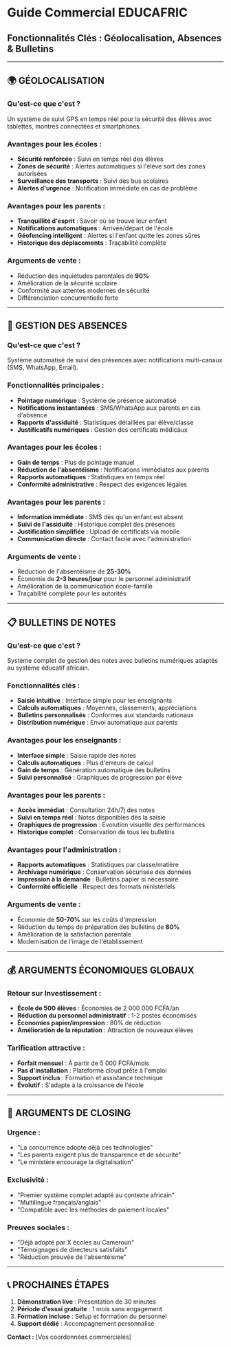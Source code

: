 # Guide Commercial EDUCAFRIC
## Fonctionnalités Clés : Géolocalisation, Absences & Bulletins

---

## 🌍 GÉOLOCALISATION

### **Qu'est-ce que c'est ?**
Un système de suivi GPS en temps réel pour la sécurité des élèves avec tablettes, montres connectées et smartphones.

### **Avantages pour les écoles :**
- **Sécurité renforcée** : Suivi en temps réel des élèves
- **Zones de sécurité** : Alertes automatiques si l'élève sort des zones autorisées
- **Surveillance des transports** : Suivi des bus scolaires
- **Alertes d'urgence** : Notification immédiate en cas de problème

### **Avantages pour les parents :**
- **Tranquillité d'esprit** : Savoir où se trouve leur enfant
- **Notifications automatiques** : Arrivée/départ de l'école
- **Géofencing intelligent** : Alertes si l'enfant quitte les zones sûres
- **Historique des déplacements** : Traçabilité complète

### **Arguments de vente :**
- Réduction des inquiétudes parentales de **90%**
- Amélioration de la sécurité scolaire
- Conformité aux attentes modernes de sécurité
- Différenciation concurrentielle forte

---

## 📅 GESTION DES ABSENCES

### **Qu'est-ce que c'est ?**
Système automatisé de suivi des présences avec notifications multi-canaux (SMS, WhatsApp, Email).

### **Fonctionnalités principales :**
- **Pointage numérique** : Système de présence automatisé
- **Notifications instantanées** : SMS/WhatsApp aux parents en cas d'absence
- **Rapports d'assiduité** : Statistiques détaillées par élève/classe
- **Justificatifs numériques** : Gestion des certificats médicaux

### **Avantages pour les écoles :**
- **Gain de temps** : Plus de pointage manuel
- **Réduction de l'absentéisme** : Notifications immédiates aux parents
- **Rapports automatiques** : Statistiques en temps réel
- **Conformité administrative** : Respect des exigences légales

### **Avantages pour les parents :**
- **Information immédiate** : SMS dès qu'un enfant est absent
- **Suivi de l'assiduité** : Historique complet des présences
- **Justification simplifiée** : Upload de certificats via mobile
- **Communication directe** : Contact facile avec l'administration

### **Arguments de vente :**
- Réduction de l'absentéisme de **25-30%**
- Économie de **2-3 heures/jour** pour le personnel administratif
- Amélioration de la communication école-famille
- Traçabilité complète pour les autorités

---

## 📋 BULLETINS DE NOTES

### **Qu'est-ce que c'est ?**
Système complet de gestion des notes avec bulletins numériques adaptés au système éducatif africain.

### **Fonctionnalités clés :**
- **Saisie intuitive** : Interface simple pour les enseignants
- **Calculs automatiques** : Moyennes, classements, appréciations
- **Bulletins personnalisés** : Conformes aux standards nationaux
- **Distribution numérique** : Envoi automatique aux parents

### **Avantages pour les enseignants :**
- **Interface simple** : Saisie rapide des notes
- **Calculs automatiques** : Plus d'erreurs de calcul
- **Gain de temps** : Génération automatique des bulletins
- **Suivi personnalisé** : Graphiques de progression par élève

### **Avantages pour les parents :**
- **Accès immédiat** : Consultation 24h/7j des notes
- **Suivi en temps réel** : Notes disponibles dès la saisie
- **Graphiques de progression** : Évolution visuelle des performances
- **Historique complet** : Conservation de tous les bulletins

### **Avantages pour l'administration :**
- **Rapports automatiques** : Statistiques par classe/matière
- **Archivage numérique** : Conservation sécurisée des données
- **Impression à la demande** : Bulletins papier si nécessaire
- **Conformité officielle** : Respect des formats ministériels

### **Arguments de vente :**
- Économie de **50-70%** sur les coûts d'impression
- Réduction du temps de préparation des bulletins de **80%**
- Amélioration de la satisfaction parentale
- Modernisation de l'image de l'établissement

---

## 💰 ARGUMENTS ÉCONOMIQUES GLOBAUX

### **Retour sur Investissement :**
- **École de 500 élèves** : Économies de 2 000 000 FCFA/an
- **Réduction du personnel administratif** : 1-2 postes économisés
- **Économies papier/impression** : 80% de réduction
- **Amélioration de la réputation** : Attraction de nouveaux élèves

### **Tarification attractive :**
- **Forfait mensuel** : À partir de 5 000 FCFA/mois
- **Pas d'installation** : Plateforme cloud prête à l'emploi
- **Support inclus** : Formation et assistance technique
- **Évolutif** : S'adapte à la croissance de l'école

---

## 🎯 ARGUMENTS DE CLOSING

### **Urgence :**
- "La concurrence adopte déjà ces technologies"
- "Les parents exigent plus de transparence et de sécurité"
- "Le ministère encourage la digitalisation"

### **Exclusivité :**
- "Premier système complet adapté au contexte africain"
- "Multilingue français/anglais"
- "Compatible avec les méthodes de paiement locales"

### **Preuves sociales :**
- "Déjà adopté par X écoles au Cameroun"
- "Témoignages de directeurs satisfaits"
- "Réduction prouvée de l'absentéisme"

---

## 📞 PROCHAINES ÉTAPES

1. **Démonstration live** : Présentation de 30 minutes
2. **Période d'essai gratuite** : 1 mois sans engagement
3. **Formation incluse** : Setup et formation du personnel
4. **Support dédié** : Accompagnement personnalisé

**Contact :** [Vos coordonnées commerciales]